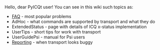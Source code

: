 Hello, dear PyICQt user!
You can see in this wiki such topics as:
  * [FAQ](http://code.google.com/p/pyicqt/wiki/FAQ) - most popular problems
  * AdHoc - what commands are supported by transport and what they do
  * ExtendedStatus - page with details of ICQ x-status implementation
  * UserTips - short tips for work with transport
  * UserGuidePsi - manual for Psi users
  * [Reporting](http://code.google.com/p/pyicqt/wiki/Reporting) - when transport looks buggy